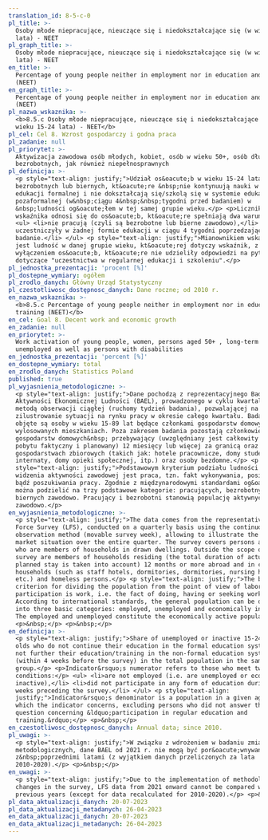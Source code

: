 ```yaml
---
translation_id: 8-5-c-0
pl_title: >-
  Osoby młode niepracujące, nieuczące się i niedokształcające się (w wieku 15-24
  lata) - NEET
pl_graph_title: >-
  Osoby młode niepracujące, nieuczące się i niedokształcające się (w wieku 15-24
  lata) - NEET
en_title: >-
  Percentage of young people neither in employment nor in education and training
  (NEET)
en_graph_title: >-
  Percentage of young people neither in employment nor in education and training
  (NEET)
pl_nazwa_wskaznika: >-
  <b>8.5.c Osoby młode niepracujące, nieuczące się i niedokształcające się (w
  wieku 15-24 lata) - NEET</b>
pl_cel: Cel 8. Wzrost gospodarczy i godna praca
pl_zadanie: null
pl_priorytet: >-
  Aktywizacja zawodowa osób młodych, kobiet, osób w wieku 50+, osób długotrwale
  bezrobotnych, jak również niepełnosprawnych
pl_definicja: >-
  <p style="text-align: justify;">Udział os&oacute;b w wieku 15-24 lata
  bezrobotnych lub biernych, kt&oacute;re &nbsp;nie kontynuują nauki w systemie
  edukacji formalnej i nie dokształcają się/szkolą się w systemie edukacji
  pozaformalnej (w&nbsp;ciągu 4&nbsp;&nbsp;tygodni przed badaniem) w
  &nbsp;ludności og&oacute;łem w tej samej grupie wieku.</p> <p>Licznik
  wskaźnika odnosi się do os&oacute;b, kt&oacute;re spełniają dwa warunki:</p>
  <ul> <li>nie pracują (czyli są bezrobotne lub bierne zawodowo),</li> <li>nie
  uczestniczyły w żadnej formie edukacji w ciągu 4 tygodni poprzedzających
  badanie.</li> </ul> <p style="text-align: justify;">Mianownikiem wskaźnika
  jest ludność w danej grupie wieku, kt&oacute;rej dotyczy wskaźnik, z
  wyłączeniem os&oacute;b, kt&oacute;re nie udzieliły odpowiedzi na pytania
  dotyczące "uczestnictwa w regularnej edukacji i szkoleniu".</p>
pl_jednostka_prezentacji: 'procent [%]'
pl_dostepne_wymiary: ogółem
pl_zrodlo_danych: Główny Urząd Statystyczny
pl_czestotliwosc_dostępnosc_danych: Dane roczne; od 2010 r.
en_nazwa_wskaznika: >-
  <b>8.5.c Percentage of young people neither in employment nor in education and
  training (NEET)</b>
en_cel: Goal 8. Decent work and economic growth
en_zadanie: null
en_priorytet: >-
  Work activation of young people, women, persons aged 50+ , long-term
  unemployed as well as persons with disabilities
en_jednostka_prezentacji: 'percent [%]'
en_dostepne_wymiary: total
en_zrodlo_danych: Statistics Poland
published: true
pl_wyjasnienia_metodologiczne: >-
  <p style="text-align: justify;">Dane pochodzą z reprezentacyjnego Badania
  Aktywności Ekonomicznej Ludności (BAEL), prowadzonego w cyklu kwartalnym
  metodą obserwacji ciągłej (ruchomy tydzień badania), pozwalającej na
  zilustrowanie sytuacji na rynku pracy w okresie całego kwartału. Badaniem
  objęte są osoby w wieku 15-89 lat będące członkami gospodarstw domowych w
  wylosowanych mieszkaniach. Poza zakresem badania pozostają członkowie
  gospodarstw domowych&nbsp; przebywający (uwzględniany jest całkowity czas
  pobytu faktyczny i planowany) 12 miesięcy lub więcej za granicą oraz w
  gospodarstwach zbiorowych (takich jak: hotele pracownicze, domy studenckie,
  internaty, domy opieki społecznej, itp.) oraz osoby bezdomne.</p> <p
  style="text-align: justify;">Podstawowym kryterium podziału ludności z punktu
  widzenia aktywności zawodowej jest praca, tzn. fakt wykonywania, posiadania
  bądź poszukiwania pracy. Zgodnie z międzynarodowymi standardami og&oacute;ł
  można podzielić na trzy podstawowe kategorie: pracujących, bezrobotnych i
  biernych zawodowo. Pracujący i bezrobotni stanowią populację aktywnych
  zawodowo.</p>
en_wyjasnienia_metodologiczne: >-
  <p style="text-align: justify;">The data comes from the representative Labour
  Force Survey (LFS), conducted on a quarterly basis using the continuous
  observation method (movable survey week), allowing to illustrate the labor
  market situation over the entire quarter. The survey covers persons aged 15-89
  who are members of households in drawn dwellings. Outside the scope of the
  survey are members of households residing (the total duration of actual and
  planned stay is taken into account) 12 months or more abroad and in collective
  households (such as staff hotels, dormitories, dormitories, nursing homes,
  etc.) and homeless persons.</p> <p style="text-align: justify;">The basic
  criterion for dividing the population from the point of view of labor force
  participation is work, i.e. the fact of doing, having or seeking work.
  According to international standards, the general population can be divided
  into three basic categories: employed, unemployed and economically inactive.
  The employed and unemployed constitute the economically active population.</p>
  <p>&nbsp;</p> <p>&nbsp;</p>
en_definicja: >-
  <p style="text-align: justify;">Share of unemployed or inactive 15-24 year
  olds who do not continue their education in the formal education system and do
  not further their education/training in the non-formal education system
  (within 4 weeks before the survey) in the total population in the same age
  group.</p> <p>Indicator&rsquo;s numerator refers to those who meet two
  conditions:</p> <ul> <li>are not employed (i.e. are unemployed or economically
  inactive),</li> <li>did not participate in any form of education during four
  weeks preceding the survey.</li> </ul> <p style="text-align:
  justify;">Indicator&rsquo;s denominator is a population in a given age group,
  which the indicator concerns, excluding persons who did not answer the
  question concerning &ldquo;participation in regular education and
  training.&rdquo;</p> <p>&nbsp;</p>
en_czestotliwosc_dostępnosc_danych: Annual data; since 2010.
pl_uwagi: >-
  <p style="text-align: justify;">W związku z wdrożeniem w badaniu zmian
  metodologicznych, dane BAEL od 2021 r. nie mogą być por&oacute;wnywane
  z&nbsp;poprzednimi latami (z wyjątkiem danych przeliczonych za lata
  2010-2020).</p> <p>&nbsp;</p>
en_uwagi: >-
  <p style="text-align: justify;">Due to the implementation of methodological
  changes in the survey, LFS data from 2021 onward cannot be compared with
  previous years (except for data recalculated for 2010-2020).</p> <p>&nbsp;</p>
pl_data_aktualizacji_danych: 20-07-2023
pl_data_aktualizacji_metadanych: 26-04-2023
en_data_aktualizacji_danych: 20-07-2023
en_data_aktualizacji_metadanych: 26-04-2023
---
```

